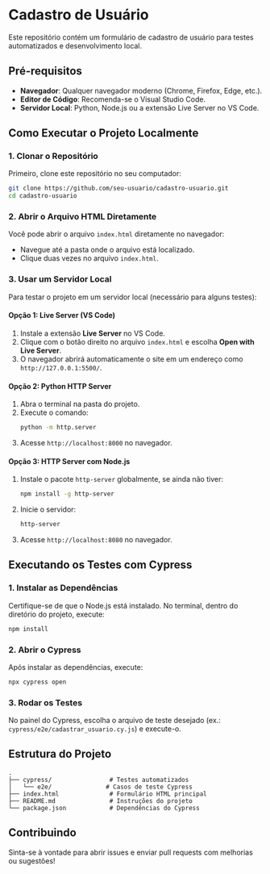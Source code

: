 # Cadastro de Usuário

Este repositório contém um formulário de cadastro de usuário para testes automatizados e desenvolvimento local.

## Pré-requisitos
- **Navegador**: Qualquer navegador moderno (Chrome, Firefox, Edge, etc.).
- **Editor de Código**: Recomenda-se o Visual Studio Code.
- **Servidor Local**: Python, Node.js ou a extensão Live Server no VS Code.

## Como Executar o Projeto Localmente

### 1. Clonar o Repositório
Primeiro, clone este repositório no seu computador:
```bash
git clone https://github.com/seu-usuario/cadastro-usuario.git
cd cadastro-usuario
```

### 2. Abrir o Arquivo HTML Diretamente
Você pode abrir o arquivo `index.html` diretamente no navegador:
- Navegue até a pasta onde o arquivo está localizado.
- Clique duas vezes no arquivo `index.html`.

### 3. Usar um Servidor Local
Para testar o projeto em um servidor local (necessário para alguns testes):

#### Opção 1: Live Server (VS Code)
1. Instale a extensão **Live Server** no VS Code.
2. Clique com o botão direito no arquivo `index.html` e escolha **Open with Live Server**.
3. O navegador abrirá automaticamente o site em um endereço como `http://127.0.0.1:5500/`.

#### Opção 2: Python HTTP Server
1. Abra o terminal na pasta do projeto.
2. Execute o comando:
   ```bash
   python -m http.server
   ```
3. Acesse `http://localhost:8000` no navegador.

#### Opção 3: HTTP Server com Node.js
1. Instale o pacote `http-server` globalmente, se ainda não tiver:
   ```bash
   npm install -g http-server
   ```
2. Inicie o servidor:
   ```bash
   http-server
   ```
3. Acesse `http://localhost:8080` no navegador.

## Executando os Testes com Cypress

### 1. Instalar as Dependências
Certifique-se de que o Node.js está instalado. No terminal, dentro do diretório do projeto, execute:
```bash
npm install
```

### 2. Abrir o Cypress
Após instalar as dependências, execute:
```bash
npx cypress open
```

### 3. Rodar os Testes
No painel do Cypress, escolha o arquivo de teste desejado (ex.: `cypress/e2e/cadastrar_usuario.cy.js`) e execute-o.

## Estrutura do Projeto
```
.
├── cypress/                # Testes automatizados
│   └── e2e/               # Casos de teste Cypress
├── index.html              # Formulário HTML principal
├── README.md               # Instruções do projeto
└── package.json            # Dependências do Cypress
```

## Contribuindo
Sinta-se à vontade para abrir issues e enviar pull requests com melhorias ou sugestões!
